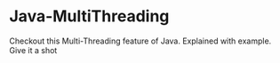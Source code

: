 # Java-MultiThreading
Checkout this Multi-Threading feature of Java. Explained with example. Give it a shot
